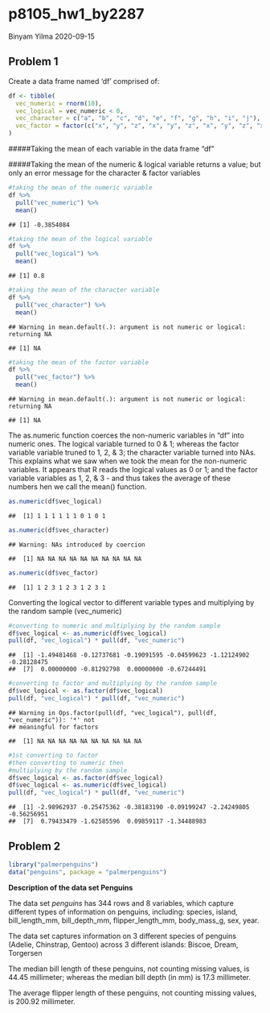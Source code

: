 p8105\_hw1\_by2287
================
Binyam Yilma
2020-09-15

## Problem 1

Create a data frame named ‘df’ comprised of:

``` r
df <- tibble(
  vec_numeric = rnorm(10),
  vec_logical = vec_numeric < 0,
  vec_character = c("a", "b", "c", "d", "e", "f", "g", "h", "i", "j"),
  vec_factor = factor(c("x", "y", "z", "x", "y", "z", "x", "y", "z", "x")),
)
```

\#\#\#\#\#Taking the mean of each variable in the data frame “df”

\#\#\#\#\#Taking the mean of the numeric & logical variable returns a
value; but only an error message for the character & factor variables

``` r
#taking the mean of the numeric variable
df %>% 
  pull("vec_numeric") %>% 
  mean()
```

    ## [1] -0.3854084

``` r
#taking the mean of the logical variable
df %>% 
  pull("vec_logical") %>% 
  mean()
```

    ## [1] 0.8

``` r
#taking the mean of the character variable
df %>% 
  pull("vec_character") %>% 
  mean()
```

    ## Warning in mean.default(.): argument is not numeric or logical: returning NA

    ## [1] NA

``` r
#taking the mean of the factor variable
df %>% 
  pull("vec_factor") %>% 
  mean()
```

    ## Warning in mean.default(.): argument is not numeric or logical: returning NA

    ## [1] NA

The as.numeric function coerces the non-numeric variables in “df” into
numeric ones. The logical variable turned to 0 & 1; whereas the factor
variable variable truned to 1, 2, & 3; the character variable turned
into NAs. This explains what we saw when we took the mean for the
non-numeric variables. It appears that R reads the logical values as 0
or 1; and the factor variable variables as 1, 2, & 3 - and thus takes
the average of these numbers hen we call the mean() function.

``` r
as.numeric(df$vec_logical)
```

    ##  [1] 1 1 1 1 1 1 0 1 0 1

``` r
as.numeric(df$vec_character)
```

    ## Warning: NAs introduced by coercion

    ##  [1] NA NA NA NA NA NA NA NA NA NA

``` r
as.numeric(df$vec_factor) 
```

    ##  [1] 1 2 3 1 2 3 1 2 3 1

Converting the logical vector to different variable types and
multiplying by the random sample (vec\_numeric)

``` r
#converting to numeric and multiplying by the random sample
df$vec_logical <- as.numeric(df$vec_logical)
pull(df, "vec_logical") * pull(df, "vec_numeric")
```

    ##  [1] -1.49481468 -0.12737681 -0.19091595 -0.04599623 -1.12124902 -0.28128475
    ##  [7]  0.00000000 -0.81292798  0.00000000 -0.67244491

``` r
#converting to factor and multiplying by the random sample
df$vec_logical <- as.factor(df$vec_logical)
pull(df, "vec_logical") * pull(df, "vec_numeric")
```

    ## Warning in Ops.factor(pull(df, "vec_logical"), pull(df, "vec_numeric")): '*' not
    ## meaningful for factors

    ##  [1] NA NA NA NA NA NA NA NA NA NA

``` r
#1st converting to factor
#then converting to numeric then
#multiplying by the random sample
df$vec_logical <- as.factor(df$vec_logical)
df$vec_logical <- as.numeric(df$vec_logical)
pull(df, "vec_logical") * pull(df, "vec_numeric")
```

    ##  [1] -2.98962937 -0.25475362 -0.38183190 -0.09199247 -2.24249805 -0.56256951
    ##  [7]  0.79433479 -1.62585596  0.09859117 -1.34488983

## Problem 2

``` r
library("palmerpenguins")
data("penguins", package = "palmerpenguins")
```

**Description of the data set Penguins**

The data set *penguins* has 344 rows and 8 variables, which capture
different types of information on penguins, including: species, island,
bill\_length\_mm, bill\_depth\_mm, flipper\_length\_mm, body\_mass\_g,
sex, year.

The data set captures information on 3 different species of penguins
(Adelie, Chinstrap, Gentoo) across 3 different islands: Biscoe, Dream,
Torgersen

The median bill length of these penguins, not counting missing values,
is 44.45 millimeter; whereas the median bill depth (in mm) is 17.3
millimeter.

The average flipper length of these penguins, not counting missing
values, is 200.92 millimeter.

